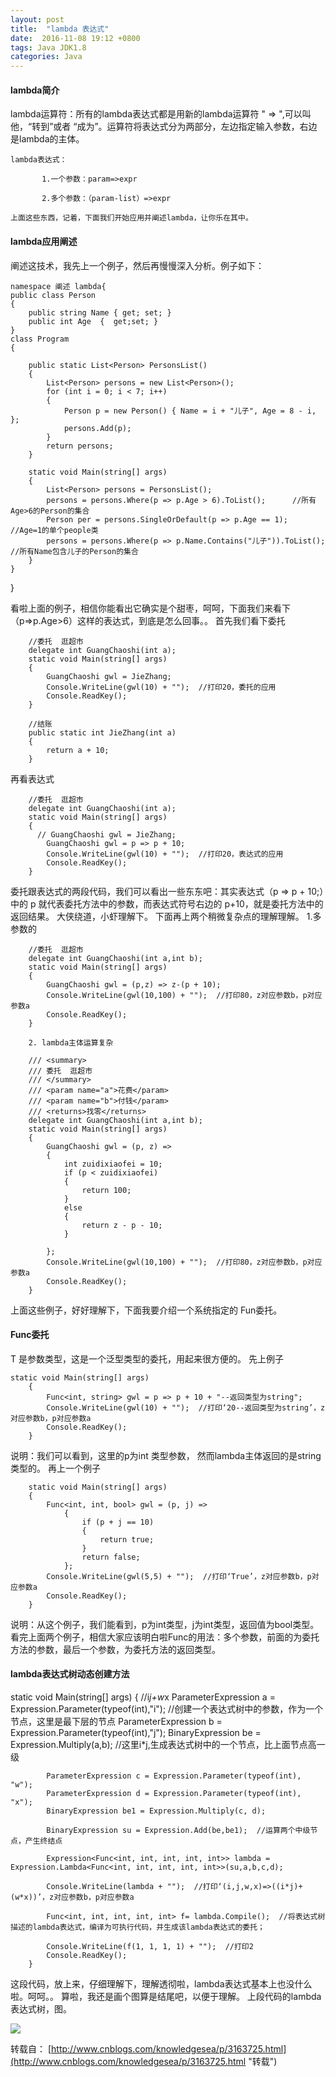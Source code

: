 ```yaml
---
layout: post
title:  "lambda 表达式"
date:  2016-11-08 19:12 +0800
tags: Java JDK1.8
categories: Java
---
```



#### lambda简介

 lambda运算符：所有的lambda表达式都是用新的lambda运算符 " => ",可以叫他，“转到”或者 “成为”。运算符将表达式分为两部分，左边指定输入参数，右边是lambda的主体。

    lambda表达式：

           1.一个参数：param=>expr

           2.多个参数：（param-list）=>expr

    上面这些东西，记着，下面我们开始应用并阐述lambda，让你乐在其中。






#### lambda应用阐述

  阐述这技术，我先上一个例子，然后再慢慢深入分析。例子如下：

    namespace 阐述 lambda{
    public class Person
    {
        public string Name { get; set; }
        public int Age  {  get;set; }    
    }
    class Program
    {

        public static List<Person> PersonsList()
        {
            List<Person> persons = new List<Person>();
            for (int i = 0; i < 7; i++)
            {
                Person p = new Person() { Name = i + "儿子", Age = 8 - i, };
                persons.Add(p);                
            }
            return persons;
        }

        static void Main(string[] args)
        {
            List<Person> persons = PersonsList();
            persons = persons.Where(p => p.Age > 6).ToList();      //所有Age>6的Person的集合
            Person per = persons.SingleOrDefault(p => p.Age == 1);  //Age=1的单个people类
            persons = persons.Where(p => p.Name.Contains("儿子")).ToList();  //所有Name包含儿子的Person的集合
        }
    }
}

 看啦上面的例子，相信你能看出它确实是个甜枣，呵呵，下面我们来看下（p=>p.Age>6）这样的表达式，到底是怎么回事。。
 首先我们看下委托

        //委托  逛超市
        delegate int GuangChaoshi(int a);
        static void Main(string[] args)
        {
            GuangChaoshi gwl = JieZhang;
            Console.WriteLine(gwl(10) + "");  //打印20，委托的应用
            Console.ReadKey();
        }
        
        //结账
        public static int JieZhang(int a)
        {
            return a + 10;
        }

再看表达式

        //委托  逛超市
        delegate int GuangChaoshi(int a);
        static void Main(string[] args)
        {          
          // GuangChaoshi gwl = JieZhang;
            GuangChaoshi gwl = p => p + 10;
            Console.WriteLine(gwl(10) + "");  //打印20，表达式的应用
            Console.ReadKey();
        }


 委托跟表达式的两段代码，我们可以看出一些东东吧：其实表达式（p => p + 10;）中的 p 就代表委托方法中的参数，而表达式符号右边的 p+10，就是委托方法中的返回结果。 大侠绕道，小虾理解下。
下面再上两个稍微复杂点的理解理解。
    1.多参数的

        //委托  逛超市
        delegate int GuangChaoshi(int a,int b);
        static void Main(string[] args)
        {            
            GuangChaoshi gwl = (p,z) => z-(p + 10);
            Console.WriteLine(gwl(10,100) + "");  //打印80，z对应参数b，p对应参数a
            Console.ReadKey();
        }

        2. lambda主体运算复杂

        /// <summary>
        /// 委托  逛超市
        /// </summary>
        /// <param name="a">花费</param>
        /// <param name="b">付钱</param>
        /// <returns>找零</returns>
        delegate int GuangChaoshi(int a,int b);
        static void Main(string[] args)
        {
            GuangChaoshi gwl = (p, z) =>
            {
                int zuidixiaofei = 10;
                if (p < zuidixiaofei)
                {
                    return 100;
                }
                else
                {
                    return z - p - 10;
                }
         
            };
            Console.WriteLine(gwl(10,100) + "");  //打印80，z对应参数b，p对应参数a
            Console.ReadKey();
        }

上面这些例子，好好理解下，下面我要介绍一个系统指定的 Fun<T>委托。

#### Func<T>委托

 T 是参数类型，这是一个泛型类型的委托，用起来很方便的。
 先上例子

    static void Main(string[] args)
        {
            Func<int, string> gwl = p => p + 10 + "--返回类型为string";            
            Console.WriteLine(gwl(10) + "");  //打印‘20--返回类型为string’，z对应参数b，p对应参数a
            Console.ReadKey();
        }

说明：我们可以看到，这里的p为int 类型参数， 然而lambda主体返回的是string类型的。
再上一个例子

        static void Main(string[] args)
        {
            Func<int, int, bool> gwl = (p, j) =>
                {
                    if (p + j == 10)
                    {
                        return true;
                    }
                    return false;
                };
            Console.WriteLine(gwl(5,5) + "");  //打印‘True’，z对应参数b，p对应参数a
            Console.ReadKey();
        }

说明：从这个例子，我们能看到，p为int类型，j为int类型，返回值为bool类型。
看完上面两个例子，相信大家应该明白啦Func<T>的用法：多个参数，前面的为委托方法的参数，最后一个参数，为委托方法的返回类型。

#### lambda表达式树动态创建方法

  static void Main(string[] args)
        {
            //i*j+w*x
            ParameterExpression a = Expression.Parameter(typeof(int),"i");  //创建一个表达式树中的参数，作为一个节点，这里是最下层的节点
            ParameterExpression b = Expression.Parameter(typeof(int),"j");
            BinaryExpression be = Expression.Multiply(a,b);    //这里i*j,生成表达式树中的一个节点，比上面节点高一级

            ParameterExpression c = Expression.Parameter(typeof(int), "w");
            ParameterExpression d = Expression.Parameter(typeof(int), "x");
            BinaryExpression be1 = Expression.Multiply(c, d);

            BinaryExpression su = Expression.Add(be,be1);  //运算两个中级节点，产生终结点

            Expression<Func<int, int, int, int, int>> lambda = Expression.Lambda<Func<int, int, int, int, int>>(su,a,b,c,d);

            Console.WriteLine(lambda + "");  //打印‘(i,j,w,x)=>((i*j)+(w*x))’，z对应参数b，p对应参数a

            Func<int, int, int, int, int> f= lambda.Compile();  //将表达式树描述的lambda表达式，编译为可执行代码，并生成该lambda表达式的委托；

            Console.WriteLine(f(1, 1, 1, 1) + "");  //打印2
            Console.ReadKey();
        }


这段代码，放上来，仔细理解下，理解透彻啦，lambda表达式基本上也没什么啦。呵呵。。
算啦，我还是画个图算是结尾吧，以便于理解。
上段代码的lambda表达式树，图。

![](http://i.imgur.com/8Q73KrB.jpg)


转载自： [http://www.cnblogs.com/knowledgesea/p/3163725.html](http://www.cnblogs.com/knowledgesea/p/3163725.html "转载")



